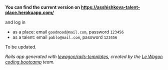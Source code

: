 **You can find the current version on
https://asshishkova-talent-place.herokuapp.com/**

and log in
- as a place: email `goodmood@mail.com`, password `123456`
- as a talent: email `pablo@mail.com`, password `123456`

To be updated.

_Rails app generated with [lewagon/rails-templates](https://github.com/lewagon/rails-templates), created by the [Le Wagon coding bootcamp](https://www.lewagon.com) team._
